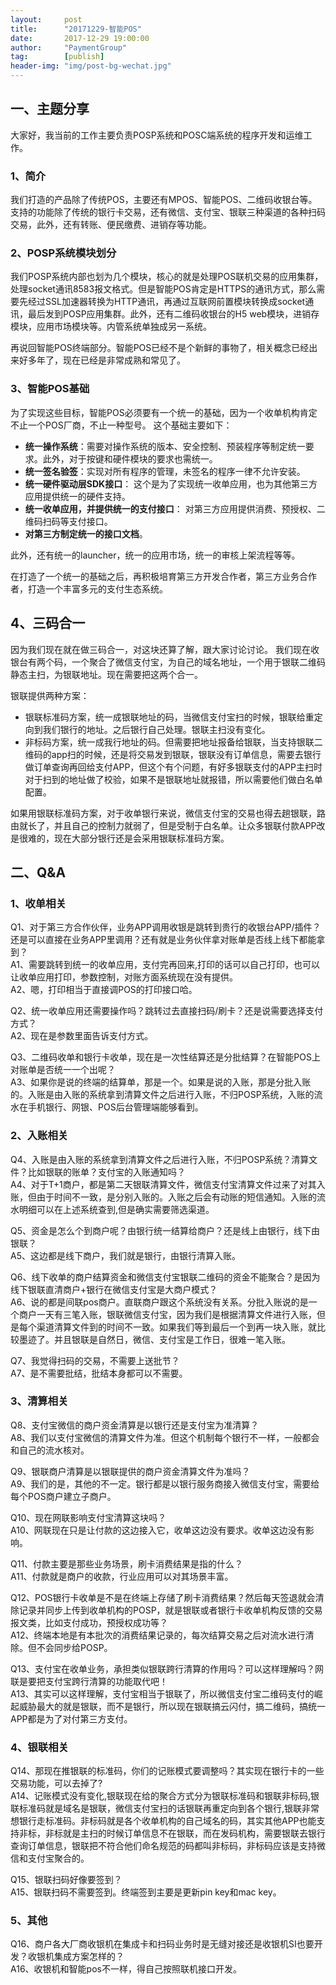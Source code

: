 ```yaml
---                                                                             
layout:     post                                                
title:      "20171229-智能POS"                                                                               
date:       2017-12-29 19:00:00                                                                               
author:     "PaymentGroup"                                          
tag:		[publish]                                    
header-img: "img/post-bg-wechat.jpg"                                         
---  
```


## 一、主题分享

大家好，我当前的工作主要负责POSP系统和POSC端系统的程序开发和运维工作。

### 1、简介

我们打造的产品除了传统POS，主要还有MPOS、智能POS、二维码收银台等。
支持的功能除了传统的银行卡交易，还有微信、支付宝、银联三种渠道的各种扫码交易，此外，还有转账、便民缴费、进销存等功能。

### 2、POSP系统模块划分

我们POSP系统内部也划为几个模块，核心的就是处理POS联机交易的应用集群，处理socket通讯8583报文格式。但是智能POS肯定是HTTPS的通讯方式，那么需要先经过SSL加速器转换为HTTP通讯，再通过互联网前置模块转换成socket通讯，最后发到POSP应用集群。此外，还有二维码收银台的H5 web模块，进销存模块，应用市场模块等。内管系统单独成另一系统。

再说回智能POS终端部分。智能POS已经不是个新鲜的事物了，相关概念已经出来好多年了，现在已经是非常成熟和常见了。

### 3、智能POS基础  

为了实现这些目标，智能POS必须要有一个统一的基础，因为一个收单机构肯定不止一个POS厂商，不止一种型号。
这个基础主要如下：
-  **统一操作系统**：需要对操作系统的版本、安全控制、预装程序等制定统一要求。此外，对于按键和硬件模块的要求也需统一。  
-  **统一签名验签**：实现对所有程序的管理，未签名的程序一律不允许安装。  
-  **统一硬件驱动层SDK接口**： 这个是为了实现统一收单应用，也为其他第三方应用提供统一的硬件支持。  
-  **统一收单应用，并提供统一的支付接口**： 对第三方应用提供消费、预授权、二维码扫码等支付接口。
-  **对第三方制定统一的接口文档**。 

此外，还有统一的launcher，统一的应用市场，统一的审核上架流程等等。

在打造了一个统一的基础之后，再积极培育第三方开发合作者，第三方业务合作者，打造一个丰富多元的支付生态系统。

## 4、三码合一

因为我们现在就在做三码合一，对这块还算了解，跟大家讨论讨论。
我们现在收银台有两个码，一个聚合了微信支付宝，为自己的域名地址，一个用于银联二维码静态主扫，为银联地址。现在需要把这两个合一。

银联提供两种方案：

-  银联标准码方案，统一成银联地址的码，当微信支付宝扫的时候，银联给重定向到我们银行的地址。之后银行自己处理。银联主扫没有变化。
-  非标码方案，统一成我行地址的码。但需要把地址报备给银联，当支持银联二维码的app扫的时候，还是将交易发到银联，银联没有订单信息，需要去银行做订单查询再回给支付APP，但这个有个问题，有好多银联支付的APP主扫时对于扫到的地址做了校验，如果不是银联地址就报错，所以需要他们做白名单配置。

如果用银联标准码方案，对于收单银行来说，微信支付宝的交易也得去趟银联，路由就长了，并且自己的控制力就弱了，但是受制于白名单。让众多银联付款APP改是很难的，现在大部分银行还是会采用银联标准码方案。

## 二、Q&A
### 1、收单相关

Q1、对于第三方合作伙伴，业务APP调用收银是跳转到贵行的收银台APP/插件？还是可以直接在业务APP里调用？还有就是业务伙伴拿对账单是否线上线下都能拿到？  
A1、需要跳转到统一的收单应用，支付完再回来,打印的话可以自己打印，也可以让收单应用打印，参数控制，对账方面系统现在没有提供。  
A2、嗯，打印相当于直接调POS的打印接口哈。  

Q2、统一收单应用还需要操作吗？跳转过去直接扫码/刷卡？还是说需要选择支付方式？  
A2、现在是参数里面告诉支付方式。  

Q3、二维码收单和银行卡收单，现在是一次性结算还是分批结算？在智能POS上对账单是否统一一个出呢？  
A3、如果你是说的终端的结算单，那是一个。如果是说的入账，那是分批入账的。入账是由入账的系统拿到清算文件之后进行入账，不归POSP系统，入账的流水在手机银行、网银、POS后台管理端能够看到。  

### 2、入账相关

Q4、入账是由入账的系统拿到清算文件之后进行入账，不归POSP系统？清算文件？比如银联的账单？支付宝的入账通知吗？  
A4、对于T+1商户，都是第二天银联清算文件，微信支付宝清算文件过来了对其入账，但由于时间不一致，是分别入账的。入账之后会有动账的短信通知。入账的流水明细可以在上述系统查到,但是确实需要筛选渠道。  

Q5、资金是怎么个到商户呢？由银行统一结算给商户？还是线上由银行，线下由银联？  
A5、这边都是线下商户，我们就是银行，由银行清算入账。  

Q6、线下收单的商户结算资金和微信支付宝银联二维码的资金不能聚合？是因为线下银联直清商户+银行在微信支付宝是大商户模式？  
A6、说的都是间联pos商户。直联商户跟这个系统没有关系。分批入账说的是一个商户一天有三笔入账，银联微信支付宝，因为我们是根据清算文件进行入账，但是每个渠道清算文件到的时间不一致。如果我们等到最后一个到再一块入账，就比较墨迹了。并且银联是自然日，微信、支付宝是工作日，很难一笔入账。  

Q7、我觉得扫码的交易，不需要上送批节？  
A7、是不需要批结，批结本身都可以不需要。  

### 3、清算相关

Q8、支付宝微信的商户资金清算是以银行还是支付宝为准清算？  
A8、我们以支付宝微信的清算文件为准。但这个机制每个银行不一样，一般都会和自己的流水核对。  

Q9、银联商户清算是以银联提供的商户资金清算文件为准吗？  
A9、我们的是，其他的不一定。银行都是以银行服务商接入微信支付宝，需要给每个POS商户建立子商户。  

Q10、现在网联影响支付宝清算这块吗？  
A10、网联现在只是让付款的这边接入它，收单这边没有要求。收单这边没有影响。  

Q11、付款主要是那些业务场景，刷卡消费结果是指的什么？  
A11、付款就是商户的收款，行业应用可以对其场景丰富。  

Q12、POS银行卡收单是不是在终端上存储了刷卡消费结果？然后每天签退就会清除记录并同步上传到收单机构的POSP，就是银联或者银行卡收单机构反馈的交易报文类，比如支付成功，预授权成功等？  
A12、终端本地是有本批次的消费结果记录的，每次结算交易之后对流水进行清除。但不会同步给POSP。  

Q13、支付宝在收单业务，承担类似银联跨行清算的作用吗？可以这样理解吗？网联是要把支付宝跨行清算的功能取代吧！  
A13、其实可以这样理解，支付宝相当于银联了，所以微信支付宝二维码支付的崛起威胁最大的就是银联，而不是银行，所以现在银联搞云闪付，搞二维码，搞统一APP都是为了对付第三方支付。  

### 4、银联相关

Q14、那现在推银联的标准码，你们的记账模式要调整吗？其实现在银行卡的一些交易功能，可以去掉了?  
A14、记账模式没有变化,银联现在给的聚合方式分为银联标准码和银联非标码,银联标准码就是域名是银联，微信支付宝扫的话银联再重定向到各个银行,银联非常想银行走标准码。非标码就是各个收单机构的自己域名的码，其实其他APP也能支持非标，非标就是主扫的时候订单信息不在银联，而在发码机构，需要银联去银行查询订单信息，银联把不符合他们命名规范的码都叫非标码，非标码应该是支持微信和支付宝聚合的。  

Q15、银联扫码好像要签到？  
A15、银联扫码不需要签到。终端签到主要是更新pin key和mac key。  

### 5、其他

Q16、商户各大厂商收银机在集成卡和扫码业务时是无缝对接还是收银机SI也要开发？收银机集成方案怎样的？  
A16、收银机和智能pos不一样，得自己按照联机接口开发。  
